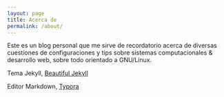 ```yaml
---
layout: page
title: Acerca de
permalink: /about/
---
```


Este es un  blog personal que me sirve de recordatorio acerca de diversas cuestiones de configuraciones y tips sobre sistemas computacionales & desarrollo web, sobre todo orientado a GNU/Linux.

Tema Jekyll,  [Beautiful Jekyll](https://beautifuljekyll.com/)

Editor Markdown, [Typora](https://typora.io)
